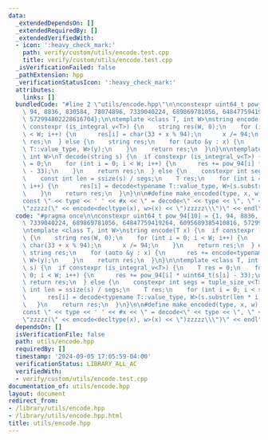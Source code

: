 ```yaml
---
data:
  _extendedDependsOn: []
  _extendedRequiredBy: []
  _extendedVerifiedWith:
  - icon: ':heavy_check_mark:'
    path: verify/custom/utils/encode.test.cpp
    title: verify/custom/utils/encode.test.cpp
  _isVerificationFailed: false
  _pathExtension: hpp
  _verificationStatusIcon: ':heavy_check_mark:'
  attributes:
    links: []
  bundledCode: "#line 2 \"utils/encode.hpp\"\n\nconstexpr uint64_t pow_94[10] = {1,\
    \ 94, 8836, 830584, 78074896, 7339040224, 689869781056, 64847759419264, 6095689385410816,\
    \ 572994802228616704};\n\ntemplate <class T, int W>\nstring encode(T x) {\n  if\
    \ constexpr (is_integral_v<T>) {\n    string res(W, 0);\n    for (int i = 0; i\
    \ < W; i++) {\n      res[i] = char(33 + x % 94);\n      x /= 94;\n    }\n    return\
    \ res;\n  } else {\n    string res;\n    for (auto &y : x) {\n      res += encode<typename\
    \ T::value_type, W>(y);\n    }\n    return res;\n  }\n}\n\ntemplate <class T,\
    \ int W>\nT decode(string s) {\n  if constexpr (is_integral_v<T>) {\n    T res\
    \ = 0;\n    for (int i = 0; i < W; i++) {\n      res += pow_94[i] * uint64_t(s[i]\
    \ - 33);\n    }\n    return res;\n  } else {\n    constexpr int segs = tuple_size_v<T>;\n\
    \    const int len = ssize(s) / segs;\n    T res;\n    for (int i = 0; i < segs;\
    \ i++) {\n      res[i] = decode<typename T::value_type, W>(s.substr(len * i, len));\n\
    \    }\n    return res;\n  }\n}\n\n#define make_encoded(type, x, w) cout << \"\
    const \" << type << ' ' << #x << \" = decode<\" << type << \", \" << w << \">(R\\\
    \"zzzzz(\" << encode<decltype(x), w>(x) << \")zzzzz\\\")\" << endl\n"
  code: "#pragma once\n\nconstexpr uint64_t pow_94[10] = {1, 94, 8836, 830584, 78074896,\
    \ 7339040224, 689869781056, 64847759419264, 6095689385410816, 572994802228616704};\n\
    \ntemplate <class T, int W>\nstring encode(T x) {\n  if constexpr (is_integral_v<T>)\
    \ {\n    string res(W, 0);\n    for (int i = 0; i < W; i++) {\n      res[i] =\
    \ char(33 + x % 94);\n      x /= 94;\n    }\n    return res;\n  } else {\n   \
    \ string res;\n    for (auto &y : x) {\n      res += encode<typename T::value_type,\
    \ W>(y);\n    }\n    return res;\n  }\n}\n\ntemplate <class T, int W>\nT decode(string\
    \ s) {\n  if constexpr (is_integral_v<T>) {\n    T res = 0;\n    for (int i =\
    \ 0; i < W; i++) {\n      res += pow_94[i] * uint64_t(s[i] - 33);\n    }\n   \
    \ return res;\n  } else {\n    constexpr int segs = tuple_size_v<T>;\n    const\
    \ int len = ssize(s) / segs;\n    T res;\n    for (int i = 0; i < segs; i++) {\n\
    \      res[i] = decode<typename T::value_type, W>(s.substr(len * i, len));\n \
    \   }\n    return res;\n  }\n}\n\n#define make_encoded(type, x, w) cout << \"\
    const \" << type << ' ' << #x << \" = decode<\" << type << \", \" << w << \">(R\\\
    \"zzzzz(\" << encode<decltype(x), w>(x) << \")zzzzz\\\")\" << endl"
  dependsOn: []
  isVerificationFile: false
  path: utils/encode.hpp
  requiredBy: []
  timestamp: '2024-09-05 17:05:59-04:00'
  verificationStatus: LIBRARY_ALL_AC
  verifiedWith:
  - verify/custom/utils/encode.test.cpp
documentation_of: utils/encode.hpp
layout: document
redirect_from:
- /library/utils/encode.hpp
- /library/utils/encode.hpp.html
title: utils/encode.hpp
---
```

